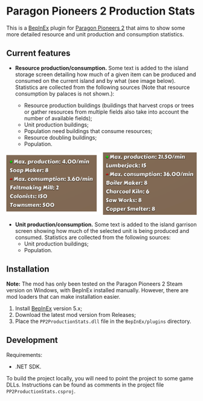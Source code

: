 ﻿# Paragon Pioneers 2 Production Stats

This is a [BepInEx](https://github.com/BepInEx/BepInEx) plugin for [Paragon Pioneers 2](https://paragonpioneers.com/) that aims to show some more detailed resource and unit production and consumption statistics.

## Current features

- **Resource production/consumption.** Some text is added to the island storage screen detailing how much of a given item can be produced and consumed on the current island and by what (see image below). Statistics are collected from the following sources (Note that resource consumption by palaces is not shown.):

  - Resource production buildings (buildings that harvest crops or trees or gather resources from multiple fields also take into account the number of available fields);
  - Unit production buildings;
  - Population need buildings that consume resources;
  - Resource doubling buildings;
  - Population.

![Production statistics example](img/production_stats_example.png "Production statistics example")

- **Unit production/consumption.** Some text is added to the island garrison screen showing how much of the selected unit is being produced and consumed. Statistics are collected from the following sources:
  - Unit production buildings;
  - Population.

## Installation

**Note:** The mod has only been tested on the Paragon Pioneers 2 Steam version on Windows, with BepInEx installed manually. However, there are mod loaders that can make installation easier.

1. Install [BepInEx](https://docs.bepinex.dev/articles/user_guide/installation/index.html) version 5.x;
2. Download the latest mod version from Releases;
3. Place the `PP2ProductionStats.dll` file in the `BepInEx/plugins` directory.

## Development

Requirements:

- .NET SDK.

To build the project locally, you will need to point the project to some game DLLs. Instructions can be found as comments in the project file `PP2ProductionStats.csproj`.